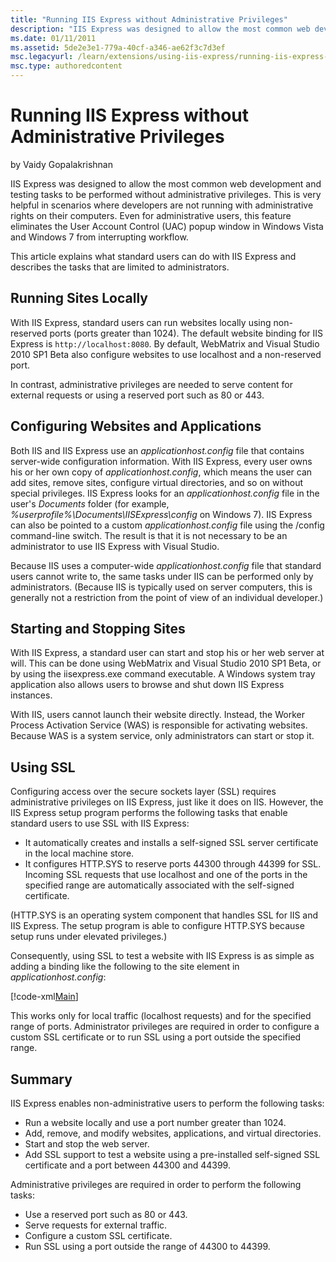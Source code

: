 ```yaml
---
title: "Running IIS Express without Administrative Privileges"
description: "IIS Express was designed to allow the most common web development and testing tasks to be performed without administrative privileges. This is very helpful i..."
ms.date: 01/11/2011
ms.assetid: 5de2e3e1-779a-40cf-a346-ae62f3c7d3ef
msc.legacyurl: /learn/extensions/using-iis-express/running-iis-express-without-administrative-privileges
msc.type: authoredcontent
---
```

# Running IIS Express without Administrative Privileges

by Vaidy Gopalakrishnan

IIS Express was designed to allow the most common web development and testing tasks to be performed without administrative privileges. This is very helpful in scenarios where developers are not running with administrative rights on their computers. Even for administrative users, this feature eliminates the User Account Control (UAC) popup window in Windows Vista and Windows 7 from interrupting workflow.

This article explains what standard users can do with IIS Express and describes the tasks that are limited to administrators.

## Running Sites Locally

With IIS Express, standard users can run websites locally using non-reserved ports (ports greater than 1024). The default website binding for IIS Express is `http://localhost:8080`. By default, WebMatrix and Visual Studio 2010 SP1 Beta also configure websites to use localhost and a non-reserved port.

In contrast, administrative privileges are needed to serve content for external requests or using a reserved port such as 80 or 443.

## Configuring Websites and Applications

Both IIS and IIS Express use an *applicationhost.config* file that contains server-wide configuration information. With IIS Express, every user owns his or her own copy of *applicationhost.config*, which means the user can add sites, remove sites, configure virtual directories, and so on without special privileges. IIS Express looks for an *applicationhost.config* file in the user's *Documents* folder (for example, *%userprofile%\Documents\IISExpress\config* on Windows 7). IIS Express can also be pointed to a custom *applicationhost.config* file using the /config command-line switch. The result is that it is not necessary to be an administrator to use IIS Express with Visual Studio.

Because IIS uses a computer-wide *applicationhost.config* file that standard users cannot write to, the same tasks under IIS can be performed only by administrators. (Because IIS is typically used on server computers, this is generally not a restriction from the point of view of an individual developer.)

## Starting and Stopping Sites

With IIS Express, a standard user can start and stop his or her web server at will. This can be done using WebMatrix and Visual Studio 2010 SP1 Beta, or by using the iisexpress.exe command executable. A Windows system tray application also allows users to browse and shut down IIS Express instances.

With IIS, users cannot launch their website directly. Instead, the Worker Process Activation Service (WAS) is responsible for activating websites. Because WAS is a system service, only administrators can start or stop it.

## Using SSL

Configuring access over the secure sockets layer (SSL) requires administrative privileges on IIS Express, just like it does on IIS. However, the IIS Express setup program performs the following tasks that enable standard users to use SSL with IIS Express:

- It automatically creates and installs a self-signed SSL server certificate in the local machine store.
- It configures HTTP.SYS to reserve ports 44300 through 44399 for SSL. Incoming SSL requests that use localhost and one of the ports in the specified range are automatically associated with the self-signed certificate.

(HTTP.SYS is an operating system component that handles SSL for IIS and IIS Express. The setup program is able to configure HTTP.SYS because setup runs under elevated privileges.)

Consequently, using SSL to test a website with IIS Express is as simple as adding a binding like the following to the site element in *applicationhost.config*:

[!code-xml[Main](running-iis-express-without-administrative-privileges/samples/sample1.xml)]

This works only for local traffic (localhost requests) and for the specified range of ports. Administrator privileges are required in order to configure a custom SSL certificate or to run SSL using a port outside the specified range.

## Summary

IIS Express enables non-administrative users to perform the following tasks:

- Run a website locally and use a port number greater than 1024.
- Add, remove, and modify websites, applications, and virtual directories.
- Start and stop the web server.
- Add SSL support to test a website using a pre-installed self-signed SSL certificate and a port between 44300 and 44399.

Administrative privileges are required in order to perform the following tasks:

- Use a reserved port such as 80 or 443.
- Serve requests for external traffic.
- Configure a custom SSL certificate.
- Run SSL using a port outside the range of 44300 to 44399.
